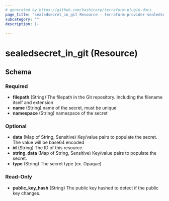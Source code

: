 ```yaml
---
# generated by https://github.com/hashicorp/terraform-plugin-docs
page_title: "sealedsecret_in_git Resource - terraform-provider-sealedsecrets"
subcategory: ""
description: |-
  
---
```


# sealedsecret_in_git (Resource)





<!-- schema generated by tfplugindocs -->
## Schema

### Required

- **filepath** (String) The filepath in the Git repository. Including the filename itself and extension
- **name** (String) name of the secret, must be unique
- **namespace** (String) namespace of the secret

### Optional

- **data** (Map of String, Sensitive) Key/value pairs to populate the secret. The value will be base64 encoded
- **id** (String) The ID of this resource.
- **string_data** (Map of String, Sensitive) Key/value pairs to populate the secret.
- **type** (String) The secret type (ex. Opaque)

### Read-Only

- **public_key_hash** (String) The public key hashed to detect if the public key changes.


